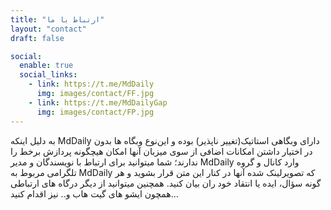 ```yaml
---
title: "ارتباط با ما"
layout: "contact"
draft: false

social:
  enable: true
  social_links:
    - link: https://t.me/MdDaily
      img: images/contact/FF.jpg
    - link: https://t.me/MdDailyGap
      img: images/contact/FP.jpg
---
```


به دلیل اینکه MdDaily دارای وبگاهی استاتیک(تغییر ناپذیر) بوده و این‌نوع وبگاه ها بدون در اختیار داشتن امکانات
اضافی از سوی میزبان آنها امکان هیچگونه پردازش برخط را ندارند؛ شما میتوانید برای ارتباط با نویسندگان و مدیر MdDaily وارد
کانال و گروه تلگرامی مربوط به MdDaily که تصویر‌لینک شده آنها در کنار این متن قرار بشوید و هر گونه سؤال، ایده یا انتقاد
خود ران بیان کنید. همچنین میتوانید از دیگر درگاه های ارتباطی همچون ایشو های گیت هاب و.. نیز اقدام کنید...